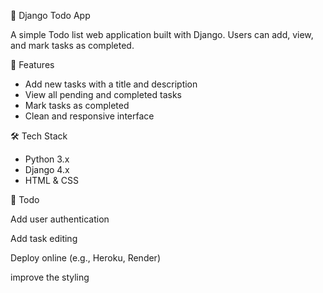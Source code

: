 📝 Django Todo App

A simple Todo list web application built with Django. Users can add, view, and mark tasks as completed.

 🚀 Features

- Add new tasks with a title and description
- View all pending and completed tasks
- Mark tasks as completed
- Clean and responsive interface

🛠️ Tech Stack

- Python 3.x
- Django 4.x
- HTML & CSS

📌 Todo

 Add user authentication

 Add task editing

 Deploy online (e.g., Heroku, Render)

 improve the styling
 